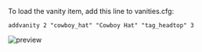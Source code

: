 To load the vanity item, add this line to vanities.cfg:

```addvanity 2 "cowboy_hat" "Cowboy Hat" "tag_headtop" 3```

![preview](preview.jpg)
